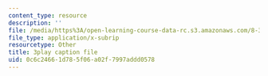```yaml
---
content_type: resource
description: ''
file: /media/https%3A/open-learning-course-data-rc.s3.amazonaws.com/8-333-statistical-mechanics-i-statistical-mechanics-of-particles-fall-2013/0c6c24661d785f06a02f7997addd0578_I_LcUur7quE.vtt
file_type: application/x-subrip
resourcetype: Other
title: 3play caption file
uid: 0c6c2466-1d78-5f06-a02f-7997addd0578
---
```

